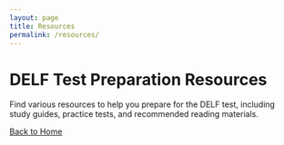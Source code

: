 ```yaml
---
layout: page
title: Resources
permalink: /resources/
---
```


# DELF Test Preparation Resources

Find various resources to help you prepare for the DELF test, including study guides, practice tests, and recommended reading materials.

[Back to Home](/)